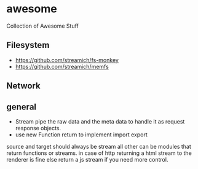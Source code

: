 # awesome
Collection of Awesome Stuff

## Filesystem
- https://github.com/streamich/fs-monkey
- https://github.com/streamich/memfs

## Network

## general
- Stream pipe the raw data and the meta data to handle it as request response objects.
- use new Function return to implement import export 

source and target should always be stream all other can be modules that return functions or streams. 
in case of http returning a html stream to the renderer is fine else return a js stream if you need more control.
